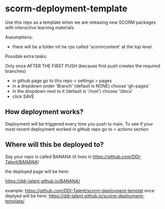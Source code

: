 # scorm-deployment-template

Use this repo as a template when we are releasing new SCORM packages with interactive learning materials

Assumptions:
 - there will be a folder int he rpo called 'scormcontent' at the top level. 

Possible extra tasks: 

Only once AFTER THE FIRST PUSH (because first push creates the required branches)
- in github page go to this repo > settings > pages 
- in a dropdown under 'Branch' (default is NONE) choose 'gh-pages' 
- in the dropdown next to it (default is '/root') choose '/docs'
- click SAVE

## How deployment works?

Deployment will be triggered every time you push to main. To see if your most recent deployment worked in github repo go to  > actions section

## Where will this be deployed to?

Say your repo is called BANANA (it lives in https://github.com/DDI-Talent/BANANA)

the deployed page will be here:

https://ddi-talent.github.io/BANANA/

example:
https://github.com/DDI-Talent/scorm-deployment-templat
once deplyed will be here:
https://ddi-talent.github.io/scorm-deployment-template/